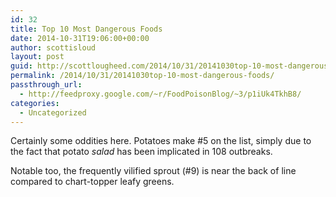 ```yaml
---
id: 32
title: Top 10 Most Dangerous Foods
date: 2014-10-31T19:06:00+00:00
author: scottisloud
layout: post
guid: http://scottlougheed.com/2014/10/31/20141030top-10-most-dangerous-foods/
permalink: /2014/10/31/20141030top-10-most-dangerous-foods/
passthrough_url:
  - http://feedproxy.google.com/~r/FoodPoisonBlog/~3/p1iUk4TkhB8/
categories:
  - Uncategorized
---
```

Certainly some oddities here. Potatoes make #5 on the list, simply due to the fact that potato&nbsp;_salad_&nbsp;has been implicated in 108 outbreaks.&nbsp;

Notable too, the frequently vilified sprout (#9) is near the back of line compared to chart-topper leafy greens. &nbsp;